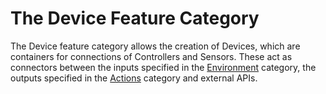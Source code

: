 # The Device Feature Category

The Device feature category allows the creation of Devices, which are containers for connections of Controllers and Sensors. These act as connectors between the inputs specified in the [Environment](./environment/README.md) category, the outputs specified in the [Actions](./actions/README.md) category and external APIs.
